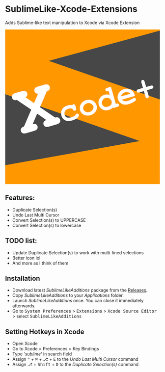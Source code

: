 # SublimeLike-Xcode-Extensions
Adds Sublime-like text manipulation to Xcode via Xcode Extension

![app icon](https://github.com/jangelsb/SublimeLike-Xcode-Extensions/raw/master/SublimeLikeAdditions/Assets.xcassets/AppIcon.appiconset/512pt.png)

**Features**:
-
- Duplicate Selection(s)
- Undo Last Multi Cursor
- Convert Selection(s) to UPPERCASE
- Convert Selection(s) to lowercase

TODO list:
-
- Update Duplicate Selection(s) to work with multi-lined selections
- Better icon lol
- And more as I think of them


Installation
-
- Download latest *SublimeLikeAdditions* package from the [Releases](https://github.com/jangelsb/SublimeLike-Xcode-Extensions/releases).
- Copy *SublimeLikeAdditions* to your *Applications* folder.
- Launch *SublimeLikeAdditions* once. You can close it immediately afterwards.
- Go to <kbd>System Preferences</kbd> > <kbd>Extensions</kbd> > <kbd>Xcode Source Editor</kbd> > select <kbd>SublimeLikeAdditions</kbd>

Setting Hotkeys in Xcode
-
- Open Xcode
- Go to Xcode > Preferences > Key Bindings
- Type *'sublime'* in search field
- Assign <kbd>⌃</kbd> + <kbd>⌘</kbd> + <kbd>⎇</kbd> + <kbd>E</kbd> to the *Undo Last Multi Cursor* command
- Assign <kbd>⎇</kbd> + <kbd>Shift</kbd> + <kbd>D</kbd> to the *Duplicate Selection(s)* command

